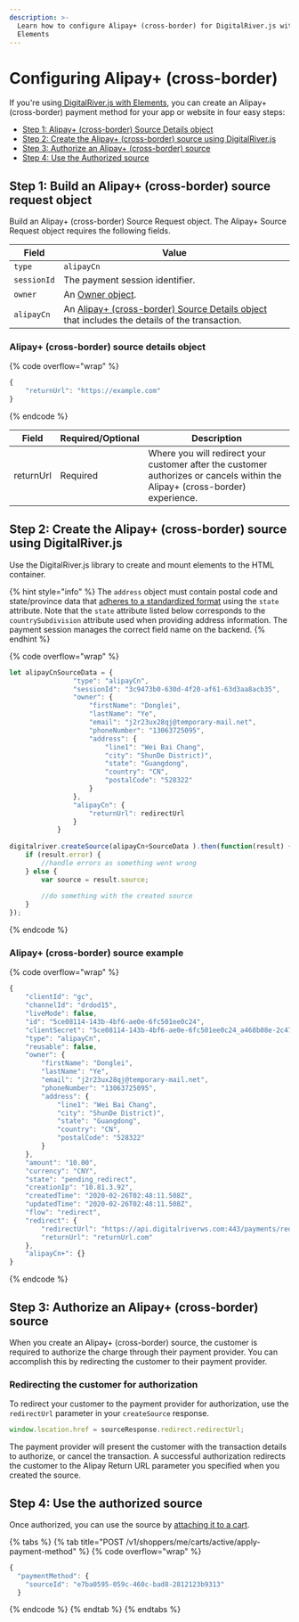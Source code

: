 ```yaml
---
description: >-
  Learn how to configure Alipay+ (cross-border) for DigitalRiver.js with
  Elements
---
```


# Configuring Alipay+ (cross-border)

If you're using[ DigitalRiver.js with Elements](../), you can create an Alipay+ (cross-border) payment method for your app or website in four easy steps:

* [Step 1: Alipay+ (cross-border) Source Details object](configuring-alipay+-cross-border.md#step-1-build-an-alipay+-cross-border-source-request-object)
* [Step 2: Create the Alipay+ (cross-border) source using DigitalRiver.js](configuring-alipay+-cross-border.md#step-2-create-the-alipay+-cross-border-source-using-digitalriver.js)
* [Step 3: Authorize an Alipay+ (cross-border) source](configuring-alipay+-cross-border.md#step-3-authorize-an-alipay+-cross-border-source)
* [Step 4: Use the Authorized source](alipay.md#step-4-use-the-authorized-source)

## Step 1: Build an Alipay+ (cross-border) source request object

Build an Alipay+ (cross-border) Source Request object. The Alipay+ Source Request object requires the following fields.

| Field       | Value                                                                                                                                                                           |
| ----------- | ------------------------------------------------------------------------------------------------------------------------------------------------------------------------------- |
| `type`      | `alipayCn`                                                                                                                                                                      |
| `sessionId` | The payment session identifier.                                                                                                                                                 |
| `owner`     | An [Owner object](common-payment-objects.md#owner-object).                                                                                                                      |
| `alipayCn`  | An [Alipay+ (cross-border) Source Details object](configuring-alipay+-cross-border.md#alipay+-cross-border-source-details-object) that includes the details of the transaction. |

### Alipay+ (cross-border) source details object

{% code overflow="wrap" %}
```javascript
{
    "returnUrl": "https://example.com"
}
```
{% endcode %}

| Field     | Required/Optional | Description                                                                                                                  |
| --------- | ----------------- | ---------------------------------------------------------------------------------------------------------------------------- |
| returnUrl | Required          | Where you will redirect your customer after the customer authorizes or cancels within the Alipay+ (cross-border) experience. |

## Step 2: Create the Alipay+ (cross-border) source using DigitalRiver.js

Use the DigitalRiver.js library to create and mount elements to the HTML container.

{% hint style="info" %}
The `address` object must contain postal code and state/province data that [adheres to a standardized format](../../../../shopper-apis/cart/creating-or-updating-a-cart/providing-address-information.md) using the `state` attribute. Note that the `state` attribute listed below corresponds to the `countrySubdivision` attribute used when providing address information. The payment session manages the correct field name on the backend.
{% endhint %}

{% code overflow="wrap" %}
```javascript
let alipayCnSourceData = {
                "type": "alipayCn",
                "sessionId": "3c9473b0-630d-4f20-af61-63d3aa8acb35",
                "owner": {
                    "firstName": "Donglei",
                    "lastName": "Ye",
                    "email": "j2r23ux28qj@temporary-mail.net",
                    "phoneNumber": "13063725095",
                    "address": {
                        "line1": "Wei Bai Chang",
                        "city": "ShunDe District)",
                        "state": "Guangdong",
                        "country": "CN",
                        "postalCode": "528322"
                    }
                },
                "alipayCn": {
                    "returnUrl": redirectUrl
                }
            }
 
digitalriver.createSource(alipayCn+SourceData ).then(function(result) {
    if (result.error) {
        //handle errors as something went wrong
    } else {
        var source = result.source;
     
        //do something with the created source
    }
});
```
{% endcode %}

### Alipay+ (cross-border) source example

{% code overflow="wrap" %}
```javascript
{
    "clientId": "gc",
    "channelId": "drdod15",
    "liveMode": false,
    "id": "5ce08114-143b-4bf6-ae0e-6fc501ee0c24",
    "clientSecret": "5ce08114-143b-4bf6-ae0e-6fc501ee0c24_a468b08e-2c47-4531-82af-d48d80ff6dcc",
    "type": "alipayCn",
    "reusable": false,
    "owner": {
        "firstName": "Donglei",
        "lastName": "Ye",
        "email": "j2r23ux28qj@temporary-mail.net",
        "phoneNumber": "13063725095",
        "address": {
            "line1": "Wei Bai Chang",
            "city": "ShunDe District)",
            "state": "Guangdong",
            "country": "CN",
            "postalCode": "528322"    
        }
    },
    "amount": "10.00",
    "currency": "CNY",
    "state": "pending_redirect",
    "creationIp": "10.81.3.92",
    "createdTime": "2020-02-26T02:48:11.508Z",
    "updatedTime": "2020-02-26T02:48:11.508Z",
    "flow": "redirect",
    "redirect": {
        "redirectUrl": "https://api.digitalriverws.com:443/payments/redirects/51314834-9bf9-483f-b3a7-4b36a14d3f5c?apiKey=pk_hc_e03ee62c0d964bb3ac75595b1203d13c",
        "returnUrl": "returnUrl.com"
    },
    "alipayCn+": {}
}
```
{% endcode %}

## Step 3: Authorize an Alipay+ (cross-border) source

When you create an Alipay+ (cross-border) source, the customer is required to authorize the charge through their payment provider. You can accomplish this by redirecting the customer to their payment provider.

### Redirecting the customer for authorization

To redirect your customer to the payment provider for authorization, use the `redirectUrl` parameter in your `createSource` response.

```javascript
window.location.href = sourceResponse.redirect.redirectUrl;
```

The payment provider will present the customer with the transaction details to authorize, or cancel the transaction. A successful authorization redirects the customer to the Alipay Return URL parameter you specified when you created the source.

## Step 4: Use the authorized source

Once authorized, you can use the source by [attaching it to a cart](../../../sources/#attaching-a-payment-method-to-an-order-or-cart).

{% tabs %}
{% tab title="POST /v1/shoppers/me/carts/active/apply-payment-method" %}
{% code overflow="wrap" %}
```javascript
{
  "paymentMethod": {
    "sourceId": "e7ba0595-059c-460c-bad8-2812123b9313"
  }

```
{% endcode %}
{% endtab %}
{% endtabs %}
